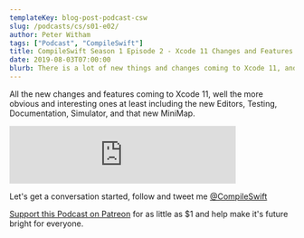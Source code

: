 ```yaml
---
templateKey: blog-post-podcast-csw
slug: /podcasts/cs/s01-e02/
author: Peter Witham
tags: ["Podcast", "CompileSwift"]
title: CompileSwift Season 1 Episode 2 - Xcode 11 Changes and Features
date: 2019-08-03T07:00:00
blurb: There is a lot of new things and changes coming to Xcode 11, and a lot of it is things developers had wished for in the past. Listen on for details.
---
```


All the new changes and features coming to Xcode 11, well the more obvious and interesting ones at least including the new Editors, Testing, Documentation, Simulator, and that new MiniMap.

<iframe src="https://anchor.fm/compileswift/embed/episodes/Xcode-11-Changes-and-Features-e496kn" height="102" width="400" frameborder="0" scrolling="no"></iframe>

Let's get a conversation started, follow and tweet me [@CompileSwift](https://twitter.com/compileswift)

[Support this Podcast on Patreon](https://patreon.com/pwcom) for as little as $1 and help make it's future bright for everyone.
